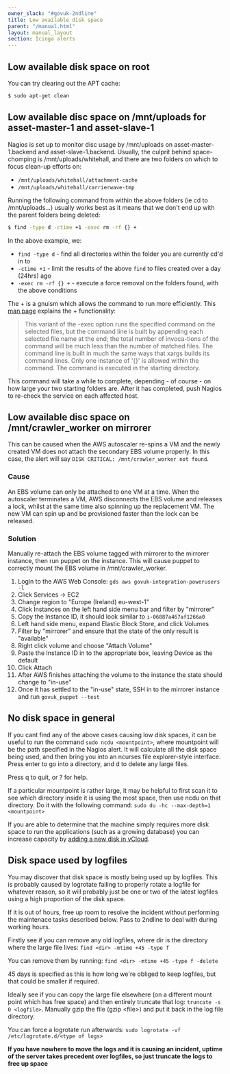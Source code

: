 ```yaml
---
owner_slack: "#govuk-2ndline"
title: Low available disk space
parent: "/manual.html"
layout: manual_layout
section: Icinga alerts
---
```


## Low available disk space on root

You can try clearing out the APT cache:

```sh
$ sudo apt-get clean
```

## Low available disc space on /mnt/uploads for asset-master-1 and asset-slave-1

Nagios is set up to monitor disc usage by /mnt/uploads on
asset-master-1.backend and asset-slave-1.backend. Usually, the culprit
behind space-chomping is /mnt/uploads/whitehall, and there are two
folders on which to focus clean-up efforts on:

- `/mnt/uploads/whitehall/attachment-cache`
- `/mnt/uploads/whitehall/carrierwave-tmp`

Running the following command from within the above folders (ie cd to
/mnt/uploads...) usually works best as it means that we don't end up
with the parent folders being deleted:

```sh
$ find -type d -ctime +1 -exec rm -rf {} +
```

In the above example, we:

- `find -type d` - find all directories within the folder you are currently
  cd'd in to
- `-ctime +1` - limit the results of the above `find` to files created over a
  day (24hrs) ago
- `-exec rm -rf {} +` - execute a force removal on the folders found, with the
  above conditions

The + is a gnuism which allows the command to run more efficiently. This
[man page](http://unixhelp.ed.ac.uk/CGI/man-cgi?find) explains the +
functionality:

> This variant of the -exec option runs the specified command on the
> selected files, but the command line is built by appending each
> selected file name at the end; the total number of invoca-tions of the
> command will be much less than the number of matched files. The
> command line is built in much the same ways that xargs builds its
> command lines. Only one instance of '{}' is allowed within the
> command. The command is executed in the starting directory.

This command will take a while to complete, depending - of course - on
how large your two starting folders are. After it has completed, push
Nagios to re-check the service on each affected host.

## Low available disc space on /mnt/crawler_worker on mirrorer

This can be caused when the AWS autoscaler re-spins a VM and the newly created
VM does not attach the secondary EBS volume properly. In this case, the alert
will say `DISK CRITICAL: /mnt/crawler_worker not found`.

### Cause

An EBS volume can only be attached to one VM at a time.  When the autoscaler
terminates a VM, AWS disconnects the EBS volume and releases a lock, whilst at
the same time also spinning up the replacement VM.  The new VM can spin up and be
provisioned faster than the lock can be released.

### Solution

Manually re-attach the EBS volume tagged with mirrorer to the mirrorer
instance, then run puppet on the instance. This will cause puppet to correctly
mount the EBS volume in /mnt/crawler_worker.

1. Login to the AWS Web Console: `gds aws govuk-integration-powerusers -l`
1. Click Services -> EC2
1. Change region to "Europe (Ireland) eu-west-1"
1. Click Instances on the left hand side menu bar and filter by "mirrorer"
1. Copy the Instance ID, it should look similar to `i-06887a467af1266a0`
1. Left hand side menu, expand Elastic Block Store, and click Volumes
1. Filter by "mirrorer" and ensure that the state of the only result is "available"
1. Right click volume and choose "Attach Volume"
1. Paste the Instance ID in to the appropriate box, leaving Device as the default
1. Click Attach
1. After AWS finishes attaching the volume to the instance the state should change to "in-use"
1. Once it has settled to the "in-use" state, SSH in to the mirrorer instance and run `govuk_puppet --test`

## No disk space in general

If you cant find any of the above cases causing low disk spaces, it can
be useful to run the command `sudo ncdu <mountpoint>`, where mountpoint
will be the path specified in the Nagios alert. It will calculate all
the disk space being used, and then bring you into an ncurses file
explorer-style interface. Press enter to go into a directory, and d to
delete any large files.

Press q to quit, or ? for help.

If a particular mountpoint is rather large, it may be helpful to first
scan it to see which directory inside it is using the most space, then
use ncdu on that directory. Do it with the following command:
`sudo du -hc --max-depth=1 <mountpoint>`

If you are able to determine that the machine simply requires more disk space
to run the applications (such as a growing database) you can increase capacity
by [adding a new disk in vCloud](../adding-disks-in-vcloud.html).

## Disk space used by logfiles

You may discover that disk space is mostly being used up by logfiles.
This is probably caused by logrotate failing to properly rotate a
logfile for whatever reason, so it will probably just be one or two of
the latest logfiles using a high proportion of the disk space.

If it is out of hours, free up room to resolve the incident without
performing the maintenace tasks described below. Pass to 2ndline to deal
with during working hours.

Firstly see if you can remove any old logfiles, where dir is the
directory where the large file lives: `find <dir> -mtime +45 -type f`

You can remove them by running: `find <dir> -mtime +45 -type f -delete`

45 days is specified as this is how long we're obliged to keep logfiles,
but that could be smaller if required.

Ideally see if you can copy the large file elsewhere (on a different
mount point which has free space) and then entirely truncate that log:
`truncate -s 0 <logfile>`. Manually gzip the file (gzip &lt;file&gt;)
and put it back in the log file directory.

You can force a logrotate run afterwards:
`sudo logrotate -vf /etc/logrotate.d/<type of logs>`

**If you have nowhere to move the logs and it is causing an incident,
uptime of the server takes precedent over logfiles, so just truncate the
logs to free up space**
